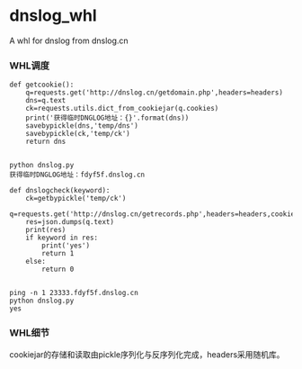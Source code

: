 # dnslog_whl
A whl for dnslog  from dnslog.cn

### WHL调度 
```
def getcookie():
    q=requests.get('http://dnslog.cn/getdomain.php',headers=headers)
    dns=q.text
    ck=requests.utils.dict_from_cookiejar(q.cookies)
    print('获得临时DNGLOG地址：{}'.format(dns))
    savebypickle(dns,'temp/dns')
    savebypickle(ck,'temp/ck')
    return dns


python dnslog.py
获得临时DNGLOG地址：fdyf5f.dnslog.cn
```
```
def dnslogcheck(keyword):
    ck=getbypickle('temp/ck')
    q=requests.get('http://dnslog.cn/getrecords.php',headers=headers,cookies=ck)
    res=json.dumps(q.text)
    print(res)
    if keyword in res:
        print('yes')
        return 1
    else:
        return 0


ping -n 1 23333.fdyf5f.dnslog.cn
python dnslog.py
yes
```
### WHL细节
cookiejar的存储和读取由pickle序列化与反序列化完成，headers采用随机库。

